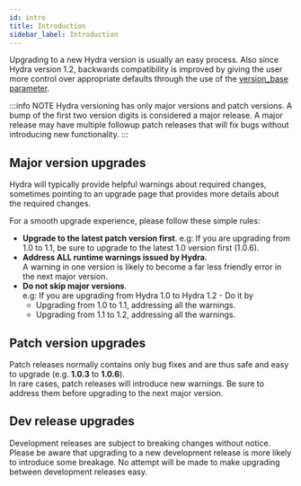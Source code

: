 ```yaml
---
id: intro
title: Introduction
sidebar_label: Introduction
---
```


Upgrading to a new Hydra version is usually an easy process.
Also since Hydra version 1.2, backwards compatibility is improved
by giving the user more control over appropriate defaults
through the use of the [version_base parameter](version_base.md).

:::info NOTE
Hydra versioning has only major versions and patch versions. A bump of the first two version digits is considered a major release.
A major release may have multiple followup patch releases that will fix bugs without introducing new functionality.
:::


## Major version upgrades
Hydra will typically provide helpful warnings about required changes, sometimes pointing to an upgrade page that provides more details about the required changes.

For a smooth upgrade experience, please follow these simple rules:
- **Upgrade to the latest patch version first**.
  e.g: If you are upgrading from 1.0 to 1.1, be sure to upgrade to the latest 1.0 version first (1.0.6).
- **Address ALL runtime warnings issued by Hydra.**  
  A warning in one version is likely to become a far less friendly error in the next major version.
- **Do not skip major versions**.  
  e.g: If you are upgrading from Hydra 1.0 to Hydra 1.2 - Do it by
  - Upgrading from 1.0 to 1.1, addressing all the warnings.
  - Upgrading from 1.1 to 1.2, addressing all the warnings.

## Patch version upgrades
Patch releases normally contains only bug fixes and are thus safe and easy to upgrade (e.g. **1.0.3** to **1.0.6**).  
In rare cases, patch releases will introduce new warnings. Be sure to address them before upgrading to the next major version.

## Dev release upgrades
Development releases are subject to breaking changes without notice. Please be aware that upgrading to a new development release
is more likely to introduce some breakage. No attempt will be made to make upgrading between development releases easy.
